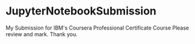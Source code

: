 # JupyterNotebookSubmission
My Submission for IBM's Coursera Professional Certificate Course
Please review and mark. Thank you. 
